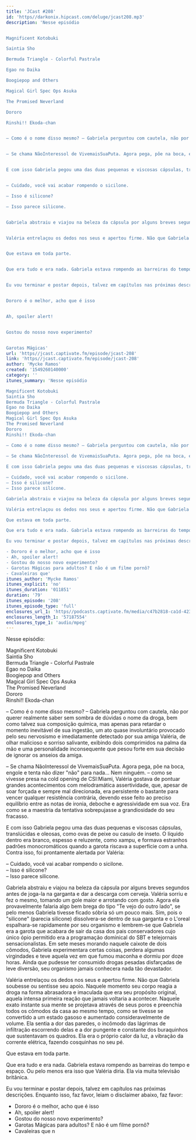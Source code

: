 ```yaml
---
title: 'JCast #208'
id: 'https//darkonix.hipcast.com/deluge/jcast208.mp3'
description: 'Nesse episódio


Magnificent Kotobuki

Saintia Sho

Bermuda Triangle - Colorful Pastrale

Egao no Daika

Boogiepop and Others

Magical Girl Spec Ops Asuka

The Promised Neverland

Dororo

Rinshi!! Ekoda-chan


– Como é o nome disso mesmo? – Gabriela perguntou com cautela, não por querer realmente saber sem sombra de dúvidas o nome da droga, bem como talvez sua composição química, mas apenas para retardar o momento inevitável de sua ingestão, um ato quase involuntário provocado pelo seu nervosismo e imediatamente detectado por sua amiga Valéria, de olhar malicioso e sorriso salivante, exibindo dois comprimidos na palma da mão e uma personalidade inconsequente que pesou forte em sua decisão de ignorar os anseios da amiga.


– Se chama NãoInteressol de VivemaisSuaPuta. Agora pega, põe na boca, engole e tenta não dizer &quot;não&quot; para nada... Nem ninguém. – como se vivesse presa na cold opening de CSIMiami, Valéria gostava de pontuar grandes acontecimentos com melodramática assertividade, que, apesar de soar forçada e sempre mal direcionada, era persistente o bastante para  vencer qualquer resistência contrária,  devendo esse feito ao preciso equilíbrio entre as notas de ironia, deboche e agressividade em sua voz. Era como se a maestria da tentativa sobrepujasse a grandiosidade do seu fracasso.


E com isso Gabriela pegou uma das duas pequenas e viscosas cápsulas, translúcidas e oleosas, como ovas de peixe ou casulo de inseto. O líquido dentro era branco, espesso e reluzente, como xampu, e formava estranhos padrões monocromáticos quando a garota riscava a superfície com a unha. Contra isso, foi prontamente alertada por Valéria


– Cuidado, você vai acabar rompendo o sicilone.

– Isso é silicone?

– Isso parece silicone.


Gabriela abstraiu e viajou na beleza da cápsula por alguns breves segundos antes de  joga-la na garganta e dar a descarga com cerveja. Valéria sorriu e fez o mesmo, tomando um gole maior e arrotando com gosto.  Agora ela provavelmente falaria algo bem brega do tipo &quot;Te vejo do outro lado&quot;, se pelo menos Gabriela tivesse ficado sóbria só um pouco mais. Sim, pois o &quot;silicone&quot; (parecia silicone) dissolvera-se dentro de sua garganta e o Loreal espalhara-se rapidamente por seu organismo e lembrem-se que Gabriela era a garota que acabara de sair da casa dos pais conservadores cujo único ópio permitido era a programação dominical do SBT e telejornais sensacionalistas. Em sete meses morando naquele caixote de dois cômodos, Gabriela experimentara certas coisas, perdera algumas virgindades e teve aquela vez em que fumou maconha e dormiu por doze horas. Ainda que pudesse ter consumido drogas pesadas disfarçadas de leve diversão,  seu organismo jamais conhecera nada tão devastador.


Valéria entrelaçou os dedos nos seus e apertou firme. Não que Gabriela soubesse ou sentisse seu apoio. Naquele momento seu corpo reagia a droga na forma abrasadora e imaculada que era seu propósito original, aquela intensa primeira reação que jamais voltaria a acontecer. Naquele exato instante sua mente se projetava através de seus poros e preenchia todos os cômodos da casa ao mesmo tempo, como se tivesse se convertido a um estado gasoso e aumentado consideravelmente de volume. Ela sentia a dor das paredes, o incômodo das lágrimas de infiltração escorrendo delas e a dor pungente e constante dos buraquinhos que sustentavam os quadros. Ela era o próprio calor da luz, a vibração da corrente elétrica, fazendo cosquinhas no seu pé.


Que estava em toda parte.


Que era tudo e era nada. Gabriela estava rompendo as barreiras do tempo e espaço. Ou pelo menos era isso que Valéria diria. Ela via muita televisão britânica.


Eu vou terminar e postar depois, talvez em capítulos nas próximas descrições. Enquanto isso, faz favor, leiam o disclaimer abaixo, faz favor


Dororo é o melhor, acho que é isso


Ah, spoiler alert!


Gostou do nosso novo experimento?


Garotas Mágicas'
url: 'https//jcast.captivate.fm/episode/jcast-208'
link: 'https//jcast.captivate.fm/episode/jcast-208'
author: 'Mycke Ramos'
created: '1549260140000'
category: ''
itunes_summary: 'Nesse episódio

Magnificent Kotobuki
Saintia Sho
Bermuda Triangle - Colorful Pastrale
Egao no Daika
Boogiepop and Others
Magical Girl Spec Ops Asuka
The Promised Neverland
Dororo
Rinshi!! Ekoda-chan

– Como é o nome disso mesmo? – Gabriela perguntou com cautela, não por querer realmente saber sem sombra de dúvidas o nome da droga, bem como talvez sua composição química, mas apenas para retardar o momento inevitável de sua ingestão, um ato quase involuntário provocado pelo seu nervosismo e imediatamente detectado por sua amiga Valéria, de olhar malicioso e sorriso salivante, exibindo dois comprimidos na palma da mão e uma personalidade inconsequente que pesou forte em sua decisão de ignorar os anseios da amiga.
 
– Se chama NãoInteressol de VivemaisSuaPuta. Agora pega, põe na boca, engole e tenta não dizer "não" para nada... Nem ninguém. – como se vivesse presa na cold opening de CSIMiami, Valéria gostava de pontuar grandes acontecimentos com melodramática assertividade, que, apesar de soar forçada e sempre mal direcionada, era persistente o bastante para  vencer qualquer resistência contrária,  devendo esse feito ao preciso equilíbrio entre as notas de ironia, deboche e agressividade em sua voz. Era como se a maestria da tentativa sobrepujasse a grandiosidade do seu fracasso. 

E com isso Gabriela pegou uma das duas pequenas e viscosas cápsulas, translúcidas e oleosas, como ovas de peixe ou casulo de inseto. O líquido dentro era branco, espesso e reluzente, como xampu, e formava estranhos padrões monocromáticos quando a garota riscava a superfície com a unha. Contra isso, foi prontamente alertada por Valéria 

– Cuidado, você vai acabar rompendo o sicilone.
– Isso é silicone? 
– Isso parece silicone. 

Gabriela abstraiu e viajou na beleza da cápsula por alguns breves segundos antes de  joga-la na garganta e dar a descarga com cerveja. Valéria sorriu e fez o mesmo, tomando um gole maior e arrotando com gosto.  Agora ela provavelmente falaria algo bem brega do tipo "Te vejo do outro lado", se pelo menos Gabriela tivesse ficado sóbria só um pouco mais. Sim, pois o "silicone" (parecia silicone) dissolvera-se dentro de sua garganta e o Loreal espalhara-se rapidamente por seu organismo e lembrem-se que Gabriela era a garota que acabara de sair da casa dos pais conservadores cujo único ópio permitido era a programação dominical do SBT e telejornais sensacionalistas. Em sete meses morando naquele caixote de dois cômodos, Gabriela experimentara certas coisas, perdera algumas virgindades e teve aquela vez em que fumou maconha e dormiu por doze horas. Ainda que pudesse ter consumido drogas pesadas disfarçadas de leve diversão,  seu organismo jamais conhecera nada tão devastador.

Valéria entrelaçou os dedos nos seus e apertou firme. Não que Gabriela soubesse ou sentisse seu apoio. Naquele momento seu corpo reagia a droga na forma abrasadora e imaculada que era seu propósito original, aquela intensa primeira reação que jamais voltaria a acontecer. Naquele exato instante sua mente se projetava através de seus poros e preenchia todos os cômodos da casa ao mesmo tempo, como se tivesse se convertido a um estado gasoso e aumentado consideravelmente de volume. Ela sentia a dor das paredes, o incômodo das lágrimas de infiltração escorrendo delas e a dor pungente e constante dos buraquinhos que sustentavam os quadros. Ela era o próprio calor da luz, a vibração da corrente elétrica, fazendo cosquinhas no seu pé. 

Que estava em toda parte. 

Que era tudo e era nada. Gabriela estava rompendo as barreiras do tempo e espaço. Ou pelo menos era isso que Valéria diria. Ela via muita televisão britânica. 

Eu vou terminar e postar depois, talvez em capítulos nas próximas descrições. Enquanto isso, faz favor, leiam o disclaimer abaixo, faz favor 

- Dororo é o melhor, acho que é isso
- Ah, spoiler alert!
- Gostou do nosso novo experimento? 
- Garotas Mágicas para adultos? E não é um filme pornô?
- Cavaleiras que'
itunes_author: 'Mycke Ramos'
itunes_explicit: 'no'
itunes_duration: '011851'
duration: '79'
itunes_episode: '208'
itunes_episode_type: 'full'
enclosures_url_1: 'https//podcasts.captivate.fm/media/c47b2818-ca1d-423d-8247-6a1cd0e142f7/jcast208_tc.mp3'
enclosures_length_1: '57187554'
enclosures_type_1: 'audio/mpeg'
---
```

Nesse episódio:

Magnificent Kotobuki  
Saintia Sho  
Bermuda Triangle - Colorful Pastrale  
Egao no Daika  
Boogiepop and Others  
Magical Girl Spec Ops Asuka  
The Promised Neverland  
Dororo  
Rinshi!! Ekoda-chan

– Como é o nome disso mesmo? – Gabriela perguntou com cautela, não por querer realmente saber sem sombra de dúvidas o nome da droga, bem como talvez sua composição química, mas apenas para retardar o momento inevitável de sua ingestão, um ato quase involuntário provocado pelo seu nervosismo e imediatamente detectado por sua amiga Valéria, de olhar malicioso e sorriso salivante, exibindo dois comprimidos na palma da mão e uma personalidade inconsequente que pesou forte em sua decisão de ignorar os anseios da amiga.

– Se chama NãoInteressol de VivemaisSuaPuta. Agora pega, põe na boca, engole e tenta não dizer "não" para nada... Nem ninguém. – como se vivesse presa na cold opening de CSI:Miami, Valéria gostava de pontuar grandes acontecimentos com melodramática assertividade, que, apesar de soar forçada e sempre mal direcionada, era persistente o bastante para vencer qualquer resistência contrária, devendo esse feito ao preciso equilíbrio entre as notas de ironia, deboche e agressividade em sua voz. Era como se a maestria da tentativa sobrepujasse a grandiosidade do seu fracasso.

E com isso Gabriela pegou uma das duas pequenas e viscosas cápsulas, translúcidas e oleosas, como ovas de peixe ou casulo de inseto. O líquido dentro era branco, espesso e reluzente, como xampu, e formava estranhos padrões monocromáticos quando a garota riscava a superfície com a unha. Contra isso, foi prontamente alertada por Valéria:

– Cuidado, você vai acabar rompendo o sicilone.  
– Isso é silicone?  
– Isso parece silicone.

Gabriela abstraiu e viajou na beleza da cápsula por alguns breves segundos antes de joga-la na garganta e dar a descarga com cerveja. Valéria sorriu e fez o mesmo, tomando um gole maior e arrotando com gosto. Agora ela provavelmente falaria algo bem brega do tipo "Te vejo do outro lado", se pelo menos Gabriela tivesse ficado sóbria só um pouco mais. Sim, pois o "silicone" (parecia silicone) dissolvera-se dentro de sua garganta e o L'oreal espalhara-se rapidamente por seu organismo e lembrem-se que Gabriela era a garota que acabara de sair da casa dos pais conservadores cujo único ópio permitido era a programação dominical do SBT e telejornais sensacionalistas. Em sete meses morando naquele caixote de dois cômodos, Gabriela experimentara certas coisas, perdera algumas virgindades e teve aquela vez em que fumou maconha e dormiu por doze horas. Ainda que pudesse ter consumido drogas pesadas disfarçadas de leve diversão, seu organismo jamais conhecera nada tão devastador.

Valéria entrelaçou os dedos nos seus e apertou firme. Não que Gabriela soubesse ou sentisse seu apoio. Naquele momento seu corpo reagia a droga na forma abrasadora e imaculada que era seu propósito original, aquela intensa primeira reação que jamais voltaria a acontecer. Naquele exato instante sua mente se projetava através de seus poros e preenchia todos os cômodos da casa ao mesmo tempo, como se tivesse se convertido a um estado gasoso e aumentado consideravelmente de volume. Ela sentia a dor das paredes, o incômodo das lágrimas de infiltração escorrendo delas e a dor pungente e constante dos buraquinhos que sustentavam os quadros. Ela era o próprio calor da luz, a vibração da corrente elétrica, fazendo cosquinhas no seu pé.

Que estava em toda parte.

Que era tudo e era nada. Gabriela estava rompendo as barreiras do tempo e espaço. Ou pelo menos era isso que Valéria diria. Ela via muita televisão britânica.

Eu vou terminar e postar depois, talvez em capítulos nas próximas descrições. Enquanto isso, faz favor, leiam o disclaimer abaixo, faz favor:

*   Dororo é o melhor, acho que é isso
*   Ah, spoiler alert!
*   Gostou do nosso novo experimento?
*   Garotas Mágicas para adultos? E não é um filme pornô?
*   Cavaleiras que n